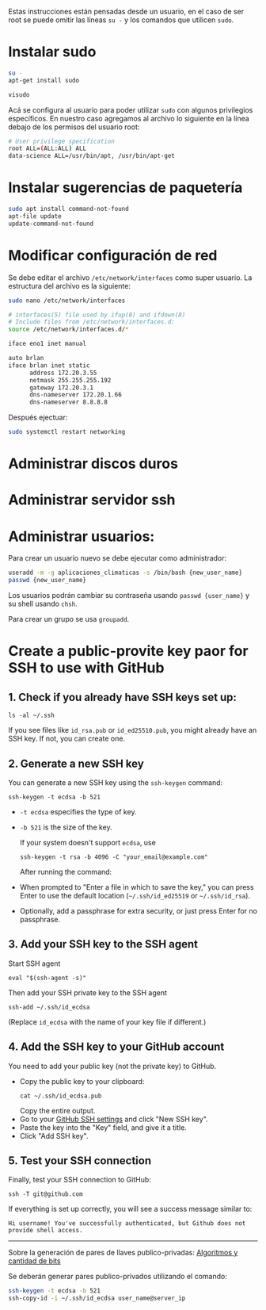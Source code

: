 Estas instrucciones están pensadas desde un usuario, en el caso de ser root se puede omitir las líneas `su -` y los comandos que utilicen `sudo`.

# Instalar sudo

```bash
su -
apt-get install sudo

visudo
```

Acá se configura al usuario para poder utilizar `sudo` con algunos privilegios específicos. En nuestro caso agregamos al archivo lo siguiente en la línea debajo de los permisos del usuario root:

```bash
# User privilege specification
root ALL=(ALL:ALL) ALL
data-science ALL=/usr/bin/apt, /usr/bin/apt-get
```

# Instalar sugerencias de paquetería

```bash
sudo apt install command-not-found
apt-file update
update-command-not-found
```

# Modificar configuración de red
Se debe editar el archivo `/etc/network/interfaces` como super usuario. La estructura del archivo es la siguiente:

```bash
sudo nano /etc/network/interfaces
```

```bash
# interfaces(5) file used by ifup(8) and ifdown(8)
# Include files from /etc/network/interfaces.d:
source /etc/network/interfaces.d/*

iface eno1 inet manual

auto brlan
iface brlan inet static
      address 172.20.3.55
      netmask 255.255.255.192
      gateway 172.20.3.1
      dns-nameserver 172.20.1.66
      dns-nameserver 8.8.8.8
```

Después ejectuar:
```bash
sudo systemctl restart networking
```

# Administrar discos duros



# Administrar servidor ssh

# Administrar usuarios:
Para crear un usuario nuevo se debe ejecutar como administrador:
```bash
useradd -m -g aplicaciones_climaticas -s /bin/bash {new_user_name}
passwd {new_user_name}
```

Los usuarios podrán cambiar su contraseña usando `passwd {user_name}` y su shell usando `chsh`.

Para crear un grupo se usa `groupadd`.

# Create a public-provite key paor for SSH to use with GitHub

## 1. Check if you already have SSH keys set up:
   ```
   ls -al ~/.ssh
   ```
   If you see files like `id_rsa.pub` or `id_ed25510.pub`, you might already have an SSH key. If not, you can create one.

## 2. Generate a new SSH key
   You can generate a new SSH key using the `ssh-keygen` command:
   ```
   ssh-keygen -t ecdsa -b 521
   ```
- `-t ecdsa` especifies the type of key.
- `-b 521` is the size of the key.

  If your system doesn't support `ecdsa`, use
  ```
  ssh-keygen -t rsa -b 4096 -C "your_email@example.com"
  ```

  After running the command:

- When prompted to "Enter a file in which to save the key," you can press Enter to use the default location (`~/.ssh/id_ed25519` or `~/.ssh/id_rsa`).
- Optionally, add a passphrase for extra security, or just press Enter for no passphrase.


## 3. Add your SSH key to the SSH agent

Start SSH agent
```
eval "$(ssh-agent -s)"
```

Then add your SSH private key to the SSH agent
```
ssh-add ~/.ssh/id_ecdsa
```
(Replace `id_ecdsa` with the name of your key file if different.)

## 4. Add the SSH key to your GitHub account

You need to add your public key (not the private key) to GitHub.

- Copy the public key to your clipboard:
  ```
  cat ~/.ssh/id_ecdsa.pub
  ```
  Copy the entire output.
- Go to your [GitHub SSH settings](https://github.com/settings/keys) and click "New SSH key".
- Paste the key into the "Key" field, and give it a title.
- Click "Add SSH key".


## 5. Test your SSH connection
Finally, test your SSH connection to GitHub:
```
ssh -T git@github.com
```

If everything is set up correctly, you will see a success message similar to:
```
Hi username! You've successfully authenticated, but Github does not provide shell access.
```

-------

Sobre la generación de pares de llaves publico-privadas: [Algoritmos y cantidad de bits](https://www.ssh.com/academy/ssh/keygen)

Se deberán generar pares publico-privados utilizando el comando:
```bash
ssh-keygen -t ecdsa -b 521
ssh-copy-id -i ~/.ssh/id_ecdsa user_name@server_ip
```


